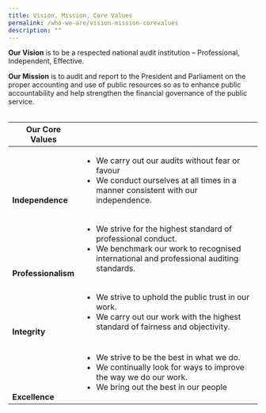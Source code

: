 ```yaml
---
title: Vision, Mission, Core Values
permalink: /who-we-are/vision-mission-corevalues
description: ""
---
```

**Our Vision** is to be a respected national audit institution – Professional, Independent, Effective.

**Our Mission** is to audit and report to the President and Parliament on the proper accounting and use of public resources so as to enhance public accountability and help strengthen the financial governance of the public service.
<BR> </BR>



| Our Core Values |   | 
| -------------------- | ---------------------- | 
| <br>  <br><br><br> <b> Independence   |  <ul><li>We carry out our audits without fear or favour</li><li>   We conduct ourselves at all times in a manner consistent with our independence.</li></ul> | 
| <br>  <br><br><br><br><b>Professionalism     | <ul><li> We strive for the highest standard of professional conduct. </li><li>  We benchmark our work to recognised international and professional auditing standards.  </li></ul> | 
| <br><br><br><br><b> Integrity    | <ul><li> We strive to uphold the public trust in our work. </li><li> We carry out our work with the highest standard of fairness and objectivity.    |
| <br><br><br><br><br><b>  Excellence    | <ul><li> We strive to be the best in what we do.</li><li> We continually look for ways to improve the way we do our work.   </li><li> We bring out the best in our people  |
	

	
